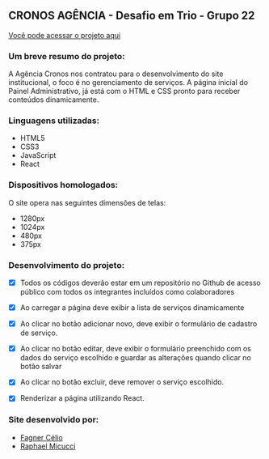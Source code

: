 ## CRONOS AGÊNCIA - Desafio em Trio - Grupo 22

<a href="https://raphaelmicucci.github.io/agencia-cronos-adm/public/index.html">Você pode acessar o projeto aqui</a>

### Um breve resumo do projeto: 
A Agência Cronos nos contratou para o desenvolvimento do site institucional, o foco é no gerenciamento de serviços. A página inicial do Painel Administrativo, já está com o HTML e CSS pronto para receber conteúdos dinamicamente. 

### Linguagens utilizadas:
- HTML5
- CSS3
- JavaScript
- React

### Dispositivos homologados:
O site opera nas seguintes dimensões de telas:
- 1280px 
- 1024px
- 480px
- 375px


### Desenvolvimento do projeto:
- [x] Todos os códigos deverão estar em um repositório no Github de acesso público com todos os integrantes incluídos como colaboradores
- [x] Ao carregar a página deve exibir a lista de serviços dinamicamente
- [x] Ao clicar no botão adicionar novo, deve exibir o formulário de cadastro de serviço.
- [x] Ao clicar no botão editar, deve exibir o formulário preenchido com os dados do serviço escolhido e guardar as alterações quando clicar no botão salvar
- [x] Ao clicar no botão excluir, deve remover o serviço escolhido.
- [x] Renderizar a página utilizando React.


### Site desenvolvido por:

- [Fagner Célio](https://github.com/fagnertri)
- [Raphael Micucci](https://github.com/raphaelmicucci)
